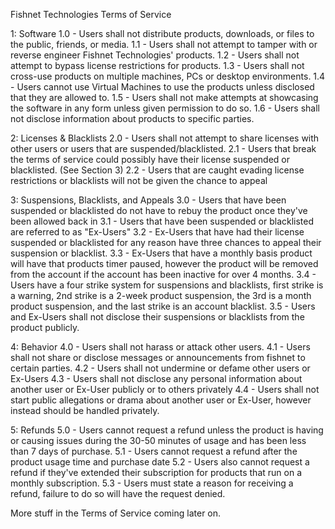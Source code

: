 Fishnet Technologies Terms of Service

1: Software
1.0 - Users shall not distribute products, downloads, or files to the public, friends, or media.
1.1 - Users shall not attempt to tamper with or reverse engineer Fishnet Technologies' products.
1.2 - Users shall not attempt to bypass license restrictions for products.
1.3 - Users shall not cross-use products on multiple machines, PCs or desktop environments.
1.4 - Users cannot use Virtual Machines to use the products unless disclosed that they are allowed to.
1.5 - Users shall not make attempts at showcasing the software in any form unless given permission to do so.
1.6 - Users shall not disclose information about products to specific parties.

2: Licenses & Blacklists
2.0 - Users shall not attempt to share licenses with other users or users that are suspended/blacklisted.
2.1 - Users that break the terms of service could possibly have their license suspended or blacklisted. (See Section 3)
2.2 - Users that are caught evading license restrictions or blacklists will not be given the chance to appeal

3: Suspensions, Blacklists, and Appeals
3.0 - Users that have been suspended or blacklisted do not have to rebuy the product once they've been allowed back in
3.1 - Users that have been suspended or blacklisted are referred to as "Ex-Users"
3.2 - Ex-Users that have had their license suspended or blacklisted for any reason have three chances to appeal their suspension or blacklist.
3.3 - Ex-Users that have a monthly basis product will have that products timer paused, however the product will be removed from the account if the account has been inactive for over 4 months.
3.4 - Users have a four strike system for suspensions and blacklists, first strike is a warning, 2nd strike is a 2-week product suspension, the 3rd is a month product suspension, and the last strike is an account blacklist.
3.5 - Users and Ex-Users shall not disclose their suspensions or blacklists from the product publicly.

4: Behavior
4.0 - Users shall not harass or attack other users.
4.1 - Users shall not share or disclose messages or announcements from fishnet to certain parties.
4.2 - Users shall not undermine or defame other users or Ex-Users
4.3 - Users shall not disclose any personal information about another user or Ex-User publicly or to others privately
4.4 - Users shall not start public allegations or drama about another user or Ex-User, however instead should be handled privately.

5: Refunds
5.0 - Users cannot request a refund unless the product is having or causing issues during the 30-50 minutes of usage and has been less than 7 days of purchase.
5.1 - Users cannot request a refund after the product usage time and purchase date
5.2 - Users also cannot request a refund if they've extended their subscription for products that run on a monthly subscription.
5.3 - Users must state a reason for receiving a refund, failure to do so will have the request denied.

More stuff in the Terms of Service coming later on.
